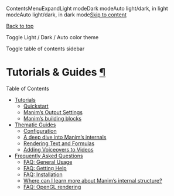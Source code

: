 ContentsMenuExpandLight modeDark modeAuto light/dark, in light modeAuto light/dark, in dark mode[Skip to content](https://docs.manim.community/en/stable/tutorials_guides.html#furo-main-content)

[Back to top](https://docs.manim.community/en/stable/tutorials_guides.html#)

Toggle Light / Dark / Auto color theme

Toggle table of contents sidebar

# Tutorials & Guides [¶](https://docs.manim.community/en/stable/tutorials_guides.html\#tutorials-guides "Link to this heading")

Table of Contents

- [Tutorials](https://docs.manim.community/en/stable/tutorials/index.html)
  - [Quickstart](https://docs.manim.community/en/stable/tutorials/quickstart.html)
  - [Manim’s Output Settings](https://docs.manim.community/en/stable/tutorials/output_and_config.html)
  - [Manim’s building blocks](https://docs.manim.community/en/stable/tutorials/building_blocks.html)
- [Thematic Guides](https://docs.manim.community/en/stable/guides/index.html)
  - [Configuration](https://docs.manim.community/en/stable/guides/configuration.html)
  - [A deep dive into Manim’s internals](https://docs.manim.community/en/stable/guides/deep_dive.html)
  - [Rendering Text and Formulas](https://docs.manim.community/en/stable/guides/using_text.html)
  - [Adding Voiceovers to Videos](https://docs.manim.community/en/stable/guides/add_voiceovers.html)
- [Frequently Asked Questions](https://docs.manim.community/en/stable/faq/index.html)
  - [FAQ: General Usage](https://docs.manim.community/en/stable/faq/general.html)
  - [FAQ: Getting Help](https://docs.manim.community/en/stable/faq/help.html)
  - [FAQ: Installation](https://docs.manim.community/en/stable/faq/installation.html)
  - [Where can I learn more about Manim’s internal structure?](https://docs.manim.community/en/stable/faq/internals.html)
  - [FAQ: OpenGL rendering](https://docs.manim.community/en/stable/faq/opengl.html)
